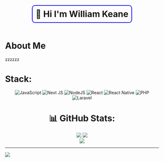 <div align="center">
  <h1 style="border: 2px solid blue; padding: 10px; border-radius: 10px; display: inline-block;">
    👋 Hi I'm William Keane
  </h1>
</div>



# About Me
zzzzzz
# Stack:

<div align="center">
  <img src="https://img.shields.io/badge/javascript-%23323330.svg?style=for-the-badge&logo=javascript&logoColor=%23F7DF1E" alt="JavaScript"/>
  <img src="https://img.shields.io/badge/Next-black?style=for-the-badge&logo=next.js&logoColor=white" alt="Next JS"/>
  <img src="https://img.shields.io/badge/node.js-6DA55F?style=for-the-badge&logo=node.js&logoColor=white" alt="NodeJS"/>
  <img src="https://img.shields.io/badge/react-%2320232a.svg?style=for-the-badge&logo=react&logoColor=%2361DAFB" alt="React"/>
  <img src="https://img.shields.io/badge/react_native-%2320232a.svg?style=for-the-badge&logo=react&logoColor=%2361DAFB" alt="React Native"/>
  <img src="https://img.shields.io/badge/php-%23777BB4.svg?style=for-the-badge&logo=php&logoColor=white" alt="PHP"/>
  <img src="https://img.shields.io/badge/laravel-%23FF2D20.svg?style=for-the-badge&logo=laravel&logoColor=white" alt="Laravel"/>
</div>



<div align="center">
  
# 📊 GitHub Stats:

![](https://github-readme-stats.vercel.app/api?username=williamkeane112&theme=tokyonight&hide_border=false&include_all_commits=false&count_private=false) 
![](https://github-readme-stats.vercel.app/api/top-langs/?username=williamkeane112&theme=tokyonight&hide_border=false&include_all_commits=false&count_private=false&layout=compact)<br/>
![](https://github-readme-streak-stats.herokuapp.com/?user=williamkeane112&theme=tokyonight&hide_border=false)

</div>

---
[![](https://visitcount.itsvg.in/api?id=williamkeane112&icon=0&color=0)](https://visitcount.itsvg.in)
<!-- Proudly created with GPRM ( https://gprm.itsvg.in ) -->
